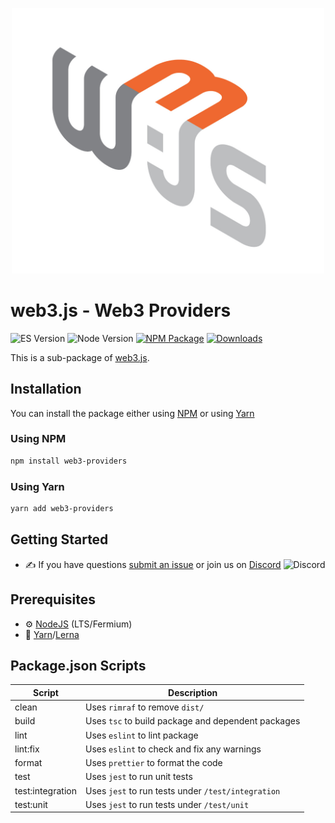 <p align="center">
  <img src="assets/logo/web3js.jpg" width="500" alt="web3.js" />
</p>

# web3.js - Web3 Providers

![ES Version](https://img.shields.io/badge/ES-2020-yellow)
![Node Version](https://img.shields.io/badge/node-14.x-green)
[![NPM Package][npm-image]][npm-url]
[![Downloads][downloads-image]][npm-url]

This is a sub-package of [web3.js][repo].


## Installation

You can install the package either using [NPM](https://www.npmjs.com/package/web3-providers) or using [Yarn](https://yarnpkg.com/package/web3-providers)

### Using NPM

```bash
npm install web3-providers
```

### Using Yarn

```bash
yarn add web3-providers
```

## Getting Started

-   :writing_hand: If you have questions [submit an issue](https://github.com/ChainSafe/web3.js/issues/new) or join us on [Discord](https://discord.gg/yjyvFRP)
    ![Discord](https://img.shields.io/discord/593655374469660673.svg?label=Discord&logo=discord)

## Prerequisites

-   :gear: [NodeJS](https://nodejs.org/) (LTS/Fermium)
-   :toolbox: [Yarn](https://yarnpkg.com/)/[Lerna](https://lerna.js.org/)

## Package.json Scripts

| Script           | Description                                        |
| ---------------- | -------------------------------------------------- |
| clean            | Uses `rimraf` to remove `dist/`                    |
| build            | Uses `tsc` to build package and dependent packages |
| lint             | Uses `eslint` to lint package                      |
| lint:fix         | Uses `eslint` to check and fix any warnings        |
| format           | Uses `prettier` to format the code                 |
| test             | Uses `jest` to run unit tests                      |
| test:integration | Uses `jest` to run tests under `/test/integration` |
| test:unit        | Uses `jest` to run tests under `/test/unit`        |

[docs]: https://docs.web3js.org/
[repo]: https://github.com/web3/web3.js/tree/4.x/tools/web3-providers
[npm-image]: https://img.shields.io/github/package-json/v/web3/web3.js/4.x?filename=tools%2Fweb3-providers%2Fpackage.json
[npm-url]: https://npmjs.org/package/web3-providers
[downloads-image]: https://img.shields.io/npm/dm/web3-providers?label=npm%20downloads

